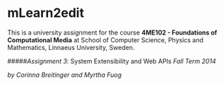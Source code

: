 mLearn2edit
==========
 
This is a university assignment for the course **4ME102 - Foundations of Computational Media** at School of Computer Science, Physics and Mathematics, Linnaeus University, Sweden.

#####_Assignment 3_: System Extensibility and Web APIs
_Fall Term 2014_

_by Corinna Breitinger and Myrtha Fuog_
